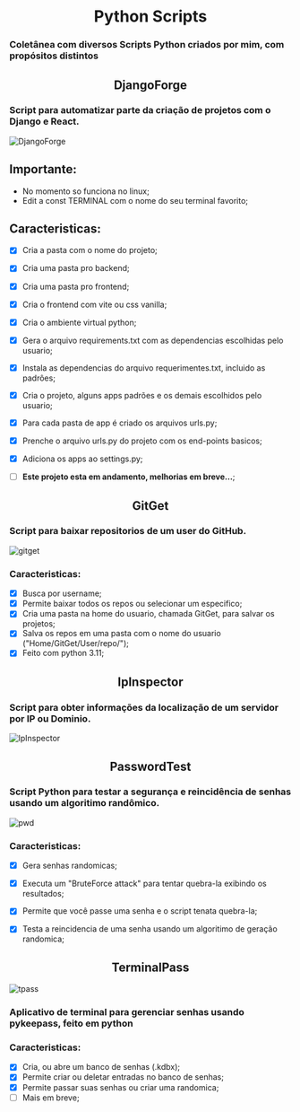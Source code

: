 <h1 align="center"> Python Scripts </h1>

### Coletânea com diversos Scripts Python criados por mim, com propósitos distintos

<h2 align="center"> DjangoForge </h2>

### Script para automatizar parte da criação de projetos com o Django e React.
![DjangoForge](https://github.com/plotzZzky/PythonScripts/assets/12895974/e9639321-c562-4b70-80ac-9990e0e3e34d)

## Importante:
- No momento so funciona no linux;
- Edit a const TERMINAL com o nome do seu terminal favorito;

## Caracteristicas:
- [x] Cria a pasta com o nome do projeto;
- [x] Cria uma pasta pro backend;
- [x] Cria uma pasta pro frontend;
- [x] Cria o frontend com vite ou css vanilla;
- [x] Cria o ambiente virtual python;
- [x] Gera o arquivo requirements.txt com as dependencias escolhidas pelo usuario;
- [x] Instala as dependencias do arquivo requerimentes.txt, incluido as padrôes;
- [x] Cria o projeto, alguns apps padrões e os demais escolhidos pelo usuario;
- [x] Para cada pasta de app é criado os arquivos urls.py;
- [x] Prenche o arquivo urls.py do projeto com os end-points basicos;
- [x] Adiciona os apps ao settings.py;
- [ ] **Este projeto esta em andamento, melhorias em breve...**;


<h2 align="center"> GitGet </h2>
  
### Script para baixar repositorios de um user do GitHub.

![gitget](https://github.com/plotzZzky/PythonScripts/assets/12895974/f9ece8f3-3275-4d3f-b08e-8fb620fdbb46)

### Caracteristicas:

- [x] Busca por username;
- [x] Permite baixar todos os repos ou selecionar um especifico;
- [x] Cria uma pasta na home do usuario, chamada GitGet, para salvar os projetos;
- [x] Salva os repos em uma pasta com o nome do usuario ("Home/GitGet/User/repo/");
- [x] Feito com python 3.11;

<h2 align="center"> IpInspector </h2>

### Script para obter informações da localização de um servidor por IP ou Dominio.

![IpInspector](https://github.com/plotzZzky/PythonScripts/assets/12895974/77779a7b-6f39-4e60-9049-9193430ff3a8)


<h2 align="center"> PasswordTest </h2>

### Script Python para testar a segurança e reincidência de senhas usando um algoritimo randômico.

![pwd](https://user-images.githubusercontent.com/12895974/216612141-c7242bb9-743e-4c51-813a-c05686602710.png)

### Caracteristicas:
- [x] Gera senhas randomicas;
- [x] Executa um "BruteForce attack" para tentar quebra-la exibindo os resultados;
- [x] Permite que você passe uma senha e o script tenata quebra-la;
- [x] Testa a reincidencia de uma senha usando um algoritimo de geração randomica;


<h2 align="center"> TerminalPass </h2>

![tpass](https://github.com/plotzZzky/PythonScripts/assets/12895974/c8579ebc-09a1-4c51-ac49-50a31f0d28f0)

### Aplicativo de terminal para gerenciar senhas usando pykeepass, feito em python

### Caracteristicas:
- [x] Cria, ou abre um banco de senhas (.kdbx);
- [x] Permite criar ou deletar entradas no banco de senhas;
- [x] Permite passar suas senhas ou criar uma randomica;
- [ ] Mais em breve;
